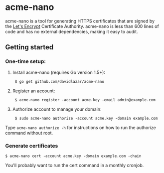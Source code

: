 # acme-nano

acme-nano is a tool for generating HTTPS certificates that are signed by the
[Let's Encrypt](https://letsencrypt.org/) Certificate Authority.  acme-nano
is less than 600 lines of code and has no external dependencies, making it
easy to audit.

## Getting started

### One-time setup:

1. Install acme-nano (requires Go version 1.5+):

        $ go get github.com/davidlazar/acme-nano

2. Register an account:

        $ acme-nano register -account acme.key -email admin@example.com

3. Authorize account to manage your domain:

        $ sudo acme-nano authorize -account acme.key -domain example.com

Type `acme-nano authorize -h` for instructions on how to run the authorize
command without root.

### Generate certificates

    $ acme-nano cert -account acme.key -domain example.com -chain

You'll probably want to run the cert command in a monthly cronjob.
